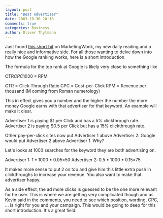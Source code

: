 ```yaml
---
layout: post
title: "Best Advertiser"
date: 2003-10-30 20:18
comments: true
categories: Business
author: Oliver Thylmann
---
```



Just found [this short bit](http://www.marketingwonk.com/archives/2003/10/30/google_seeks_best_bidders_not_highest_bidders/index.php?rss1) on MarketingWonk, my new daily reading and a really nice and informative side. For all those wanting to delve down into how the Google ranking works, here is a short introduction.

The formula for the top rank at Google is likely very close to something like 

CTR*CPC*1000 = RPM

CTR = Click-Through Ratio
CPC = Cost-per-Click
RPM = Revenue per thousand (M coming from Roman numerology)

This in effect gives you a number and the higher the number the more money Google earns with that advertiser for that keyword. An example will make it clear.

Advertiser 1 is paying $1 per Click and has a 5% clickthrough rate. 
Advertiser 2 is paying $0.5 per Click but has a 15% clickthrough rate.

Other pay-per-click sites now put Advertiser 1 above Advertiser 2. Google would put Advertiser 2 above Advertiser 1. Why?

Let's looks at 1000 searches for the keyword they are both advertising on.

Advertiser 1: $1*1000*0.05=$50
Advertiser 2: $0.5*1000*0.15=$75

It makes more sense to put 2 on top and give him this little extra push in clickthroughs to increase your revenue. You also want to make that advertiser happy. 

As a side effect, the ad more clicks is guessed to be the one more relevant for he user. This is where we are getting very complicated though and as Kevin said in the comments, you need to see which position, wording, CPC, ... is right for you and your campaign. This would be going to deep for this short introduction. It's a great field.


